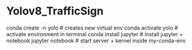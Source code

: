# Yolov8_TrafficSign
conda create -n yolo                 # creates new virtual env
conda activate yolo                  # activate environment in terminal
conda install jupyter                # install jupyter + notebook
jupyter notebook                     # start server + kernel inside my-conda-env
